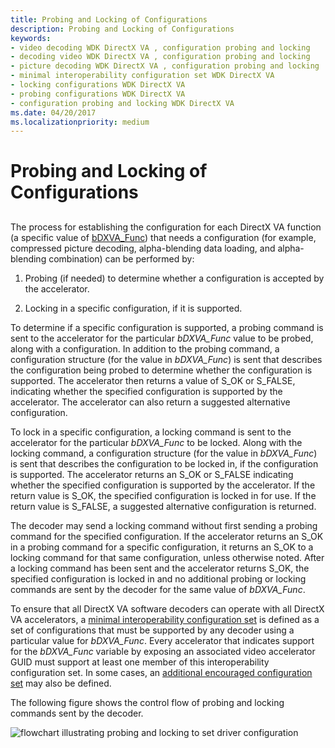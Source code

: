 ```yaml
---
title: Probing and Locking of Configurations
description: Probing and Locking of Configurations
keywords:
- video decoding WDK DirectX VA , configuration probing and locking
- decoding video WDK DirectX VA , configuration probing and locking
- picture decoding WDK DirectX VA , configuration probing and locking
- minimal interoperability configuration set WDK DirectX VA
- locking configurations WDK DirectX VA
- probing configurations WDK DirectX VA
- configuration probing and locking WDK DirectX VA
ms.date: 04/20/2017
ms.localizationpriority: medium
---
```


# Probing and Locking of Configurations


## <span id="ddk_probing_and_locking_of_configurations_gg"></span><span id="DDK_PROBING_AND_LOCKING_OF_CONFIGURATIONS_GG"></span>


The process for establishing the configuration for each DirectX VA function (a specific value of [bDXVA\_Func](bdxva-func-variable.md)) that needs a configuration (for example, compressed picture decoding, alpha-blending data loading, and alpha-blending combination) can be performed by:

1.  Probing (if needed) to determine whether a configuration is accepted by the accelerator.

2.  Locking in a specific configuration, if it is supported.

To determine if a specific configuration is supported, a probing command is sent to the accelerator for the particular *bDXVA\_Func* value to be probed, along with a configuration. In addition to the probing command, a configuration structure (for the value in *bDXVA\_Func*) is sent that describes the configuration being probed to determine whether the configuration is supported. The accelerator then returns a value of S\_OK or S\_FALSE, indicating whether the specified configuration is supported by the accelerator. The accelerator can also return a suggested alternative configuration.

To lock in a specific configuration, a locking command is sent to the accelerator for the particular *bDXVA\_Func* to be locked. Along with the locking command, a configuration structure (for the value in *bDXVA\_Func*) is sent that describes the configuration to be locked in, if the configuration is supported. The accelerator returns an S\_OK or S\_FALSE indicating whether the specified configuration is supported by the accelerator. If the return value is S\_OK, the specified configuration is locked in for use. If the return value is S\_FALSE, a suggested alternative configuration is returned.

The decoder may send a locking command without first sending a probing command for the specified configuration. If the accelerator returns an S\_OK in a probing command for a specific configuration, it returns an S\_OK to a locking command for that same configuration, unless otherwise noted. After a locking command has been sent and the accelerator returns S\_OK, the specified configuration is locked in and no additional probing or locking commands are sent by the decoder for the same value of *bDXVA\_Func*.

To ensure that all DirectX VA software decoders can operate with all DirectX VA accelerators, a [minimal interoperability configuration set](minimal-interoperability-configuration-sets.md) is defined as a set of configurations that must be supported by any decoder using a particular value for *bDXVA\_Func*. Every accelerator that indicates support for the *bDXVA\_Func* variable by exposing an associated video accelerator GUID must support at least one member of this interoperability configuration set. In some cases, an [additional encouraged configuration set](additional-encouraged-configuration-set.md) may also be defined.

The following figure shows the control flow of probing and locking commands sent by the decoder.

![flowchart illustrating probing and locking to set driver configuration](images/probe-lock.png)

 

 





